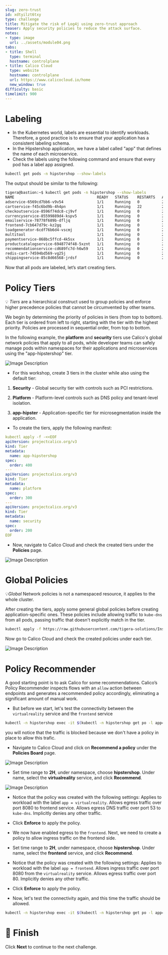 ```yaml
---
slug: zero-trust
id: xdtyilzt6txy
type: challenge
title: Mitigate the risk of Log4j using zero-trust approach
teaser: Apply security policies to reduce the attack surface.
notes:
- type: image
  url: ../assets/module04.png
tabs:
- title: Shell
  type: terminal
  hostname: controlplane
- title: Calico Cloud
  type: website
  hostname: controlplane
  url: https://www.calicocloud.io/home
  new_window: true
difficulty: basic
timelimit: 900
---
```




Labeling
================

- In the Kubernetes world, labels are essential to identify workloads. Therefore, a good practice is to ensure that your application has a consistent labeling schema.
- In the Hipstershop application, we have a label called "app" that defines the name of each microservice.
- Check the labels using the following command and ensure that every pod has a label app assigned.

```bash
kubectl get pods -n hipstershop --show-labels
```

The output should be similar to the following:

```bash
tigera@bastion:~$ kubectl get pods -n hipstershop --show-labels
NAME                                     READY   STATUS    RESTARTS   AGE   LABELS
adservice-6569cd7bb6-v9v54               1/1     Running   0          28h   app=adservice,pci=true,pod-template-hash=6569cd7bb6
cartservice-f45c6bd9b-4h4pn              1/1     Running   22         28h   app=cartservice,pci=true,pod-template-hash=f45c6bd9b
checkoutservice-8596f74dc8-cj9vf         1/1     Running   0          28h   app=checkoutservice,pci=true,pod-template-hash=8596f74dc8
currencyservice-85599889d4-kspv5         1/1     Running   0          28h   app=currencyservice,pci=true,pod-template-hash=85599889d4
emailservice-78778f689b-dfljq            1/1     Running   0          28h   app=emailservice,pci=true,pod-template-hash=78778f689b
frontend-7cb647d79c-kz2gq                1/1     Running   0          28h   app=frontend,pci=true,pod-template-hash=7cb647d79c
loadgenerator-6cdf76b6d4-vscmj           1/1     Running   0          28h   app=loadgenerator,pci=true,pod-template-hash=6cdf76b6d4
multitool                                1/1     Running   0          28h   pci=true,run=multitool
paymentservice-868bc5ffcd-4k5sx          1/1     Running   0          28h   app=paymentservice,pci=true,pod-template-hash=868bc5ffcd
productcatalogservice-6948774f48-5xznt   1/1     Running   0          28h   app=productcatalogservice,pci=true,pod-template-hash=6948774f48
recommendationservice-cd689fc7d-h6w59    1/1     Running   0          28h   app=recommendationservice,pci=true,pod-template-hash=cd689fc7d
redis-cart-74594bd569-vg25j              1/1     Running   0          28h   app=redis-cart,pci=true,pod-template-hash=74594bd569
shippingservice-85c8d66568-jrdsf         1/1     Running   0          28h   app=shippingservice,pci=true,pod-template-hash=85c8d66568
```

Now that all pods are labeled, let’s start creating tiers.

Policy Tiers
================

💡 *Tiers* are a hierarchical construct used to group policies and enforce higher precedence policies that cannot be circumvented by other teams.

We begin by determining the priority of policies in tiers (from top to bottom). Each tier is ordered from left to right, starting with the tier with the highest priority. Policies are processed in sequential order, from top to bottom.

In the following example, the **platform** and **security** tiers use Calico's global network policies that apply to all pods, while developer teams can safely manage pods within namespaces for their applications and microservices using the "app-hipstershop" tier.

![Image Description](../assets/policy-processing.png)

- For this workshop, create 3 tiers in the cluster while also using the default tier:

1. **Security** - Global security tier with controls such as PCI restrictions.

2. **Platform** - Platform-level controls such as DNS policy and tenant-level isolation.

3. **app-hipster** - Application-specific tier for microsegmentation inside the application.

- To create the tiers, apply the following manifest:

```yaml
kubectl apply -f -<<EOF
apiVersion: projectcalico.org/v3
kind: Tier
metadata:
  name: app-hipstershop
spec:
  order: 400
---
apiVersion: projectcalico.org/v3
kind: Tier
metadata:
  name: platform
spec:
  order: 300
---
apiVersion: projectcalico.org/v3
kind: Tier
metadata:
  name: security
spec:
  order: 200
EOF
```

- Now, navigate to Calico Cloud and check the created tiers under the **Policies** page.

![Image Description](../assets/policy-board.png)

Global Policies
================

💡*Global* Network policies is not a namespaced resource, it applies to the whole cluster.

After creating the tiers, apply some general global policies before creating application-specific ones. These policies include allowing traffic to `kube-dns` from all pods, passing traffic that doesn't explicitly match in the tier.

```bash
kubectl apply -f https://raw.githubusercontent.com/tigera-solutions/Instruqt/main/instruqt-tracks/container-security/manifest/5-global-policy.yaml
```

Now go to Calico Cloud and check the created policies under each tier.

![Image Description](../assets/global-policies.png)

Policy Recommender
================
A good starting point is to ask Calico for some recommendations. Calico’s Policy Recommender inspects flows with an `allow` action between endpoints and generates a recommended policy accordingly, eliminating a significant amount of manual work.

- But before we start, let's test the connectivity between the `virtualreality` service and the `frontend` service

```bash
kubectl -n hipstershop exec -it $(kubectl -n hipstershop get po -l app=virtualreality -ojsonpath='{.items[0].metadata.name}') -- sh -c 'curl -m3 -sI frontend 2>/dev/null | grep -i http'
```
you will notice that the traffic is blocked because we don't have a policy in place to allow this trafic.

- Navigate to Calico Cloud and click on **Recommend a policy** under the **Policies Board** page.

![Image Description](../assets/recommender01.png)

- Set time range to **2H**, under namespace, choose **hipstershop**. Under name, select the **virtualreality** service, and click **Recommend**.

![Image Description](../assets/recommender02.png)

- Notice that the policy was created with the following settings:
Applies to workload with the label `app = virtualreality`.
Allows egress traffic over port 8080 to frontend service.
Allows egress DNS traffic over port 53 to `kube-dns`.
Implicitly denies any other traffic.

- Click **Enforce** to apply the policy.

- We now have enabled egress to the `frontend`. Next, we need to create a policy to allow ingress traffic on the frontend side.
- Set time range to **2H**, under namespace, choose **hipstershop**. Under name, select the **frontend** service, and click **Recommend**.
- Notice that the policy was created with the following settings:
Applies to workload with the label `app = frontend`.
Allows ingress traffic over port 8080 from the `virtualreality` service.
Allows egress traffic over port 80.
Implicitly denies any other traffic.
- Click **Enforce** to apply the policy.



- Now, let's test the connectivity again, and this time the traffic should be allowed.

```bash
kubectl -n hipstershop exec -it $(kubectl -n hipstershop get po -l app=virtualreality -ojsonpath='{.items[0].metadata.name}') -- sh -c 'curl -m3 -sI frontend 2>/dev/null | grep -i http'
```

🏁 Finish
============
Click **Next** to continue to the next challenge.